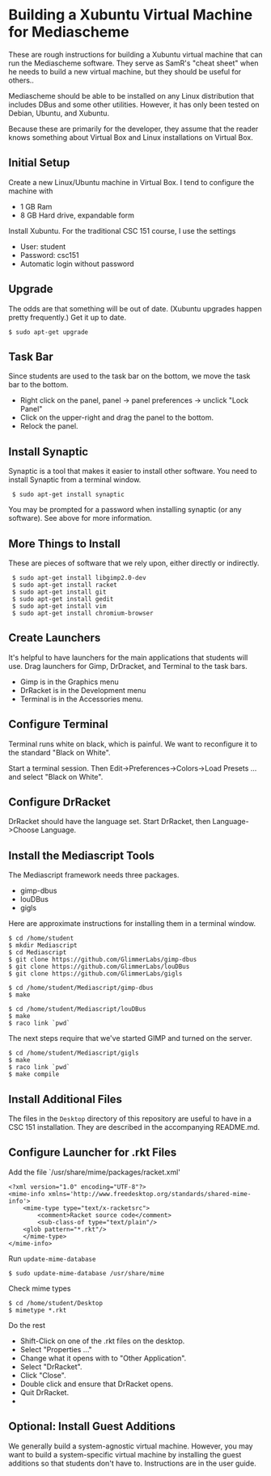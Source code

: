 Building a Xubuntu Virtual Machine for Mediascheme
==================================================

These are rough instructions for building a Xubuntu virtual machine 
that can run the Mediascheme software.  They serve as SamR's "cheat 
sheet" when he needs to build a new virtual machine, but they should
be useful for others..

Mediascheme should be able to be installed on any Linux distribution
that includes DBus and some other utilities.  However, it has only been
tested on Debian, Ubuntu, and Xubuntu.

Because these are primarily for the developer, they assume that the reader
knows something about Virtual Box and Linux installations on Virtual Box.

Initial Setup
-------------

Create a new Linux/Ubuntu machine in Virtual Box.  I tend to configure
the machine with

* 1 GB Ram
* 8 GB Hard drive, expandable form

Install Xubuntu.  For the traditional CSC 151 course, I use the settings

* User: student
* Password: csc151
* Automatic login without password

Upgrade
-------

The odds are that something will be out of date.  (Xubuntu upgrades
happen pretty frequently.)  Get it up to date.

    $ sudo apt-get upgrade

Task Bar
--------

Since students are used to the task bar on the bottom, we move the task
bar to the bottom.

* Right click on the panel, panel -> panel preferences -> unclick "Lock Panel"
* Click on the upper-right and drag the panel to the bottom.
* Relock the panel.

Install Synaptic
----------------

Synaptic is a tool that makes it easier to install other software.  You
need to install Synaptic from a terminal window.

     $ sudo apt-get install synaptic

You may be prompted for a password when installing synaptic (or any
software).  See above for more information.

More Things to Install
----------------------

These are pieces of software that we rely upon, either directly or 
indirectly.

     $ sudo apt-get install libgimp2.0-dev 
     $ sudo apt-get install racket
     $ sudo apt-get install git
     $ sudo apt-get install gedit
     $ sudo apt-get install vim
     $ sudo apt-get install chromium-browser
     
Create Launchers
----------------

It's helpful to have launchers for the main applications that students will
use.  Drag launchers for Gimp, DrDracket, and Terminal to the task bars.

* Gimp is in the Graphics menu
* DrRacket is in the Development menu
* Terminal is in the Accessories menu.

Configure Terminal
------------------

Terminal runs white on black, which is painful.  We want to reconfigure 
it to the standard "Black on White".

Start a terminal session.  Then Edit->Preferences->Colors->Load Presets ...
and select "Black on White".

Configure DrRacket
------------------

DrRacket should have the language set.  Start DrRacket, then 
Language->Choose Language.

Install the Mediascript Tools
-----------------------------

The Mediascript framework needs three packages.  

* gimp-dbus
* louDBus
* gigls

Here are approximate instructions for installing them in a terminal window.

    $ cd /home/student
    $ mkdir Mediascript
    $ cd Mediascript
    $ git clone https://github.com/GlimmerLabs/gimp-dbus
    $ git clone https://github.com/GlimmerLabs/louDBus
    $ git clone https://github.com/GlimmerLabs/gigls

    $ cd /home/student/Mediascript/gimp-dbus
    $ make

    $ cd /home/student/Mediascript/louDBus
    $ make
    $ raco link `pwd`

The next steps require that we've started GIMP and turned on the server.

    $ cd /home/student/Mediascript/gigls
    $ make
    $ raco link `pwd`
    $ make compile

Install Additional Files
------------------------

The files in the `Desktop` directory of this repository are useful to have
in a CSC 151 installation.  They are described in the accompanying README.md.  

Configure Launcher for .rkt Files
---------------------------------

Add the file `/usr/share/mime/packages/racket.xml'

    <?xml version="1.0" encoding="UTF-8"?> 
    <mime-info xmlns='http://www.freedesktop.org/standards/shared-mime-info'>
        <mime-type type="text/x-racketsrc">
            <comment>Racket source code</comment>
            <sub-class-of type="text/plain"/>
	    <glob pattern="*.rkt"/>
        </mime-type>
    </mime-info>
    
Run `update-mime-database`

    $ sudo update-mime-database /usr/share/mime
    
Check mime types

    $ cd /home/student/Desktop
    $ mimetype *.rkt
    
Do the rest

* Shift-Click on one of the .rkt files on the desktop.  
* Select "Properties ..."
* Change what it opens with to "Other Application".
* Select "DrRacket".
* Click "Close".
* Double click and ensure that DrRacket opens.
* Quit DrRacket.
*
Optional: Install Guest Additions
---------------------------------

We generally build a system-agnostic virtual machine.  However, you may
want to build a system-specific virtual machine by installing the guest
additions so that students don't have to.  Instructions are in the
user guide.
